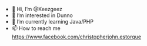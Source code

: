 - 👋 Hi, I’m @Keezgeez
- 👀 I’m interested in Dunno
- 🌱 I’m currently learning Java/PHP
- 📫 How to reach me https://www.facebook.com/christopherjohn.estorque

<!---
Keezgeez/Keezgeez is a ✨ special ✨ repository because its `README.md` (this file) appears on your GitHub profile.
You can click the Preview link to take a look at your changes.
--->
